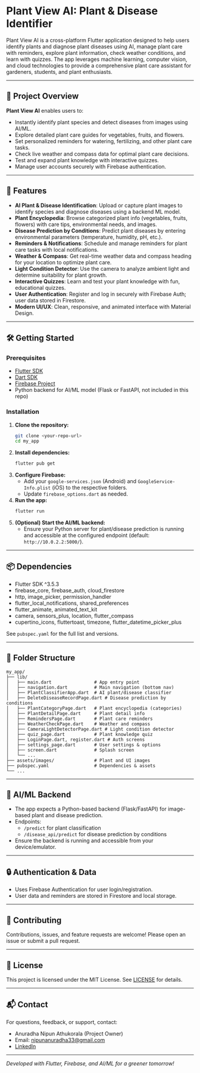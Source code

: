 # Plant View AI: Plant & Disease Identifier

Plant View AI is a cross-platform Flutter application designed to help users identify plants and diagnose plant diseases using AI, manage plant care with reminders, explore plant information, check weather conditions, and learn with quizzes. The app leverages machine learning, computer vision, and cloud technologies to provide a comprehensive plant care assistant for gardeners, students, and plant enthusiasts.

---

## 🌱 Project Overview

**Plant View AI** enables users to:
- Instantly identify plant species and detect diseases from images using AI/ML.
- Explore detailed plant care guides for vegetables, fruits, and flowers.
- Set personalized reminders for watering, fertilizing, and other plant care tasks.
- Check live weather and compass data for optimal plant care decisions.
- Test and expand plant knowledge with interactive quizzes.
- Manage user accounts securely with Firebase authentication.

---

## 🚀 Features

- **AI Plant & Disease Identification**: Upload or capture plant images to identify species and diagnose diseases using a backend ML model.
- **Plant Encyclopedia**: Browse categorized plant info (vegetables, fruits, flowers) with care tips, environmental needs, and images.
- **Disease Prediction by Conditions**: Predict plant diseases by entering environmental parameters (temperature, humidity, pH, etc.).
- **Reminders & Notifications**: Schedule and manage reminders for plant care tasks with local notifications.
- **Weather & Compass**: Get real-time weather data and compass heading for your location to optimize plant care.
- **Light Condition Detector**: Use the camera to analyze ambient light and determine suitability for plant growth.
- **Interactive Quizzes**: Learn and test your plant knowledge with fun, educational quizzes.
- **User Authentication**: Register and log in securely with Firebase Auth; user data stored in Firestore.
- **Modern UI/UX**: Clean, responsive, and animated interface with Material Design.

---

## 🛠️ Getting Started

### Prerequisites
- [Flutter SDK](https://flutter.dev/docs/get-started/install)
- [Dart SDK](https://dart.dev/get-dart)
- [Firebase Project](https://firebase.google.com/)
- Python backend for AI/ML model (Flask or FastAPI, not included in this repo)

### Installation
1. **Clone the repository:**
   ```bash
   git clone <your-repo-url>
   cd my_app
   ```
2. **Install dependencies:**
   ```bash
   flutter pub get
   ```
3. **Configure Firebase:**
   - Add your `google-services.json` (Android) and `GoogleService-Info.plist` (iOS) to the respective folders.
   - Update `firebase_options.dart` as needed.
4. **Run the app:**
   ```bash
   flutter run
   ```
5. **(Optional) Start the AI/ML backend:**
   - Ensure your Python server for plant/disease prediction is running and accessible at the configured endpoint (default: `http://10.0.2.2:5000/`).

---

## 📦 Dependencies

- Flutter SDK ^3.5.3
- firebase_core, firebase_auth, cloud_firestore
- http, image_picker, permission_handler
- flutter_local_notifications, shared_preferences
- flutter_animate, animated_text_kit
- camera, sensors_plus, location, flutter_compass
- cupertino_icons, fluttertoast, timezone, flutter_datetime_picker_plus

See `pubspec.yaml` for the full list and versions.

---

## 📁 Folder Structure

```
my_app/
├── lib/
│   ├── main.dart                # App entry point
│   ├── navigation.dart          # Main navigation (bottom nav)
│   ├── PlantClassifierApp.dart  # AI plant/disease classifier
│   ├── DeleteDiseaseRecordPage.dart # Disease prediction by conditions
│   ├── PlantCategoryPage.dart   # Plant encyclopedia (categories)
│   ├── PlantDetailPage.dart     # Plant detail info
│   ├── RemindersPage.dart       # Plant care reminders
│   ├── WeatherCheckPage.dart    # Weather and compass
│   ├── CameraLightDetectorPage.dart # Light condition detector
│   ├── quiz_page.dart           # Plant knowledge quiz
│   ├── LoginPage.dart, register.dart # Auth screens
│   ├── settings_page.dart       # User settings & options
│   ├── screen.dart              # Splash screen
│   └── ...
├── assets/images/               # Plant and UI images
├── pubspec.yaml                 # Dependencies & assets
└── ...
```

---

## 🤖 AI/ML Backend
- The app expects a Python-based backend (Flask/FastAPI) for image-based plant and disease prediction.
- Endpoints:
  - `/predict` for plant classification
  - `/disease_api/predict` for disease prediction by conditions
- Ensure the backend is running and accessible from your device/emulator.

---

## 🔒 Authentication & Data
- Uses Firebase Authentication for user login/registration.
- User data and reminders are stored in Firestore and local storage.

---

## 🤝 Contributing

Contributions, issues, and feature requests are welcome! Please open an issue or submit a pull request.

---

## 📄 License

This project is licensed under the MIT License. See [LICENSE](LICENSE) for details.

---

## 📬 Contact

For questions, feedback, or support, contact:
- Anuradha Nipun Athukorala (Project Owner)
- Email: nipunanuradha33@gmail.com
- [LinkedIn](http://www.linkedin.com/in/anuradha-athukorala)

---

_Developed with Flutter, Firebase, and AI/ML for a greener tomorrow!_
